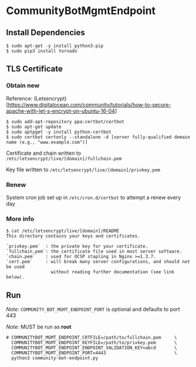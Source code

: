 # CommunityBotMgmtEndpoint

## Install Dependencies

```
$ sudo apt-get -y install python3-pip
$ sudo pip3 install tornado
```


## TLS Certificate

### Obtain new

Reference:
(Letsencrypt)[https://www.digitalocean.com/community/tutorials/how-to-secure-apache-with-let-s-encrypt-on-ubuntu-16-04]

```
$ sudo add-apt-repository ppa:certbot/certbot
$ sudo apt-get update
$ sudo aptpget -y install python-certbot
$ sudo certbot certonly --standalone -d [server fully-qualified domain name (e.g., "www.example.com")]
```

Certificate and chain written to `/etc/letsencrypt/live/[domain]/fullchain.pem` 

Key file written to `/etc/letsencrypt/live/[domain]/privkey.pem`


### Renew

System cron job set up in `/etc/cron.d/certbot` to attempt a renew every day

### More info

```
$ cat /etc/letsencrypt/live/[domain]/README
This directory contains your keys and certificates.

`privkey.pem`  : the private key for your certificate.
`fullchain.pem`: the certificate file used in most server software.
`chain.pem`    : used for OCSP stapling in Nginx >=1.3.7.
`cert.pem`     : will break many server configurations, and should not be used
                 without reading further documentation (see link below).
```

## Run


*Note*: `COMMUNITY_BOT_MGMT_ENDPOINT_PORT` is optional and defaults to port 443 

*Note*: MUST be run as **root**

```
# COMMUNITYBOT_MGMT_ENDPOINT_CRTFILE=/path/to/fullchain.pem		\
  COMMUNITYBOT_MGMT_ENDPOINT_KEYFILE=/path/to/privkey.pem 		\
  COMMUNITYBOT_MGMT_ENDPOINT_ENDPOINT_VALIDATION_KEY=abcd	    \
  COMMUNITYBOT_MGMT_ENDPOINT_PORT=4443                          \       
  python3 community-bot-endpoint.py
```
